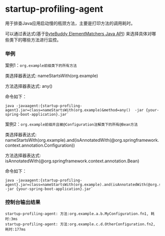 # startup-profiling-agent

用于排查Java应用启动慢的瓶颈方法，主要是打印方法的调用耗时。

可以通过表达式(基于[ByteBuddy ElementMatchers Java API](https://javadoc.io/doc/net.bytebuddy/byte-buddy/latest/index.html)) 来选择具体对哪些类下的哪些方法进行监控。

### 举例
案例1：`org.example前缀类下的所有方法`

类选择器表达式: nameStartsWith(org.example)

方法选择器表达式: any()

命令如下：
```shell
java -javaagent:{startup-profiling-agent}.jar=class=nameStartsWith(org.example)&method=any()  -jar {your-spring-boot-application}.jar`
```

案例2：`org.example前缀并且被@Configuration注解类下的所有@Bean方法`

类选择器表达式: nameStartsWith(org.example).and(isAnnotatedWith(@org.springframework.context.annotation.Configuration))

方法选择器表达式: isAnnotatedWith(@org.springframework.context.annotation.Bean)

命令如下：
```shell
java -javaagent:{startup-profiling-agent}.jar=class=nameStartsWith(org.example).and(isAnnotatedWith(@org.springframework.context.annotation.Configuration))&method=isAnnotatedWith(@org.springframework.context.annotation.Bean)  -jar {your-spring-boot-application}.jar`
```




### 控制台输出结果

```
startup-profiling-agent: 方法:org.example.a.b.MyConfiguration.fn1, 耗时:3ms
startup-profiling-agent: 方法:org.example.c.d.OtherConfiguration.fn2, 耗时:177ms
```
